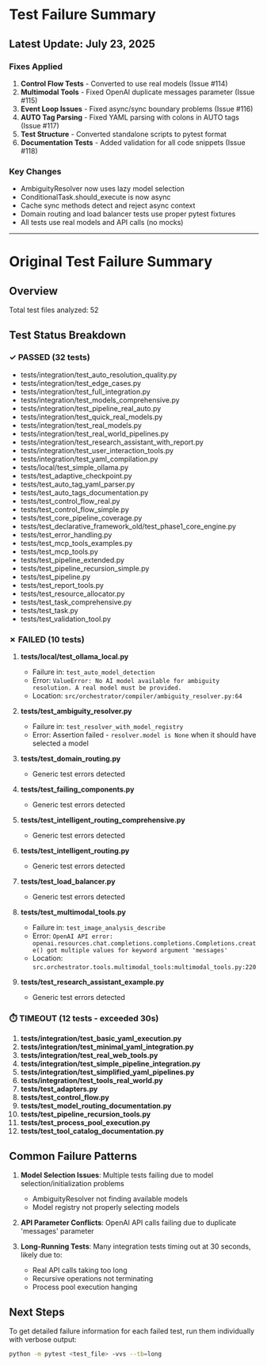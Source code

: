 # Test Failure Summary

## Latest Update: July 23, 2025

### Fixes Applied
1. **Control Flow Tests** - Converted to use real models (Issue #114)
2. **Multimodal Tools** - Fixed OpenAI duplicate messages parameter (Issue #115)
3. **Event Loop Issues** - Fixed async/sync boundary problems (Issue #116)
4. **AUTO Tag Parsing** - Fixed YAML parsing with colons in AUTO tags (Issue #117)
5. **Test Structure** - Converted standalone scripts to pytest format
6. **Documentation Tests** - Added validation for all code snippets (Issue #118)

### Key Changes
- AmbiguityResolver now uses lazy model selection
- ConditionalTask.should_execute is now async
- Cache sync methods detect and reject async context
- Domain routing and load balancer tests use proper pytest fixtures
- All tests use real models and API calls (no mocks)

---

# Original Test Failure Summary

## Overview
Total test files analyzed: 52

## Test Status Breakdown

### ✓ PASSED (32 tests)
- tests/integration/test_auto_resolution_quality.py
- tests/integration/test_edge_cases.py
- tests/integration/test_full_integration.py
- tests/integration/test_models_comprehensive.py
- tests/integration/test_pipeline_real_auto.py
- tests/integration/test_quick_real_models.py
- tests/integration/test_real_models.py
- tests/integration/test_real_world_pipelines.py
- tests/integration/test_research_assistant_with_report.py
- tests/integration/test_user_interaction_tools.py
- tests/integration/test_yaml_compilation.py
- tests/local/test_simple_ollama.py
- tests/test_adaptive_checkpoint.py
- tests/test_auto_tag_yaml_parser.py
- tests/test_auto_tags_documentation.py
- tests/test_control_flow_real.py
- tests/test_control_flow_simple.py
- tests/test_core_pipeline_coverage.py
- tests/test_declarative_framework_old/test_phase1_core_engine.py
- tests/test_error_handling.py
- tests/test_mcp_tools_examples.py
- tests/test_mcp_tools.py
- tests/test_pipeline_extended.py
- tests/test_pipeline_recursion_simple.py
- tests/test_pipeline.py
- tests/test_report_tools.py
- tests/test_resource_allocator.py
- tests/test_task_comprehensive.py
- tests/test_task.py
- tests/test_validation_tool.py

### ✗ FAILED (10 tests)

1. **tests/local/test_ollama_local.py**
   - Failure in: `test_auto_model_detection`
   - Error: `ValueError: No AI model available for ambiguity resolution. A real model must be provided.`
   - Location: `src/orchestrator/compiler/ambiguity_resolver.py:64`

2. **tests/test_ambiguity_resolver.py**
   - Failure in: `test_resolver_with_model_registry`
   - Error: Assertion failed - `resolver.model is None` when it should have selected a model

3. **tests/test_domain_routing.py**
   - Generic test errors detected

4. **tests/test_failing_components.py**
   - Generic test errors detected

5. **tests/test_intelligent_routing_comprehensive.py**
   - Generic test errors detected

6. **tests/test_intelligent_routing.py**
   - Generic test errors detected

7. **tests/test_load_balancer.py**
   - Generic test errors detected

8. **tests/test_multimodal_tools.py**
   - Failure in: `test_image_analysis_describe`
   - Error: `OpenAI API error: openai.resources.chat.completions.completions.Completions.create() got multiple values for keyword argument 'messages'`
   - Location: `src.orchestrator.tools.multimodal_tools:multimodal_tools.py:220`

9. **tests/test_research_assistant_example.py**
   - Generic test errors detected

### ⏱️ TIMEOUT (12 tests - exceeded 30s)
1. **tests/integration/test_basic_yaml_execution.py**
2. **tests/integration/test_minimal_yaml_integration.py**
3. **tests/integration/test_real_web_tools.py**
4. **tests/integration/test_simple_pipeline_integration.py**
5. **tests/integration/test_simplified_yaml_pipelines.py**
6. **tests/integration/test_tools_real_world.py**
7. **tests/test_adapters.py**
8. **tests/test_control_flow.py**
9. **tests/test_model_routing_documentation.py**
10. **tests/test_pipeline_recursion_tools.py**
11. **tests/test_process_pool_execution.py**
12. **tests/test_tool_catalog_documentation.py**

## Common Failure Patterns

1. **Model Selection Issues**: Multiple tests failing due to model selection/initialization problems
   - AmbiguityResolver not finding available models
   - Model registry not properly selecting models

2. **API Parameter Conflicts**: OpenAI API calls failing due to duplicate 'messages' parameter

3. **Long-Running Tests**: Many integration tests timing out at 30 seconds, likely due to:
   - Real API calls taking too long
   - Recursive operations not terminating
   - Process pool execution hanging

## Next Steps
To get detailed failure information for each failed test, run them individually with verbose output:
```bash
python -m pytest <test_file> -vvs --tb=long
```